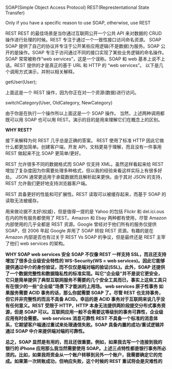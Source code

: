 SOAP(Simple Object Access Protocol)
REST(Represtentational State Transfer)

Only if you have a specific reason to use SOAP, otherwise, use REST

REST
REST 的最佳场景是当你通过互联网公开一个公共 API 来对数据的 CRUD 操作进行处理的时候。REST 专注于通过一个一致性接口访问命名资源。
SOAP
SOAP 提供了自己的协议并专注于公开某些应用逻辑(不是数据)为服务。SOAP 公开的是操作。SOAP 专注于访问通过不同的接口实现了某些业务逻辑的命名操作。
SOAP 常常被称作“web services”，这是一个误称。SOAP 和 web 基本上说不上话。REST 提供的才是真正的基于 URL 和 HTTP 的 “web services”。
以下是几个调用方式演示，并附以相关解释。

getUser(User);  

上面这是一个 REST 操作，因为你正在对一个资源(数据)进行访问。

switchCategory(User, OldCategory, NewCategory)  

由于你是在执行一个操作所以上面这是一个 SOAP 操作。
当然，上述两种调用都既可以用 SOAP 也可以用 REST。演示的目的是用来理解它们在概念上的区别。


<strong>WHY REST?</strong>

接下来解释为何 REST 几乎总是正确的答案。
REST 使用了标准 HTTP 因此它做什么都更加简单。创建客户端，开发 API，文档更易于理解，而且没有一件事用 REST 做起来不比 SOAP 更简单/更好。

REST 允许很多不同的数据格式而 SOAP 仅支持 XML。虽然这样看起来给 REST 增加了复杂度因为你需要处理多种格式，但以我的经验来看这样实际上有很多好处。
JSON 通常更适用于承载数据而且解析起来更快。由于其对 JSON 的支持，REST 允许我们更好地支持浏览器客户端。

REST 具备更好的性能和可扩展性。REST 读取可以被缓存起来，而基于 SOAP 的读取无法被缓存。

用来做论据不太好(权威)，但是值得一提的是 Yahoo 的包括 Flickr 和 del.ici.ous 在内的所有服务都使用了 REST。Amazon 和 Ebay 两种都有使用，尽管 Amazon 内部使用的几乎全都是 REST 资源。Google 曾经对于他们所有的服务仅提供 SOAP，但 2006 年起 Google 弃用了 SOAP 转投 REST 资源。有趣的是在 Amazon 内部是否也有过关于 REST Vs SOAP 的争议，但是最终还是 REST 主宰了他们 web services 的架构。



<strong>WHY SOAP<strong>
web services 安全
SOAP 不仅像 REST 一样支持 SSL，而且还支持增加了很多企业级安全特性的 WS-Security(WS = web services)。因此它能够提供通过中介的身份验证，而不仅仅是端对端的验证(SSL)。此外，SOAP 还提供了一个数据完整性和数据隐私性的标准实现。叫它“企业级”并不是说它更安全，它只是简单提供了典型互联网服务不需要的几个安全工具而已，事实上这些工具只有在很少的一些“企业级”场景下才能派的上用场。
web services 原子性事务
如果服务需要 ACID 事务的话，那么你就需要 SOAP 了。尽管 REST 也支持事务，但它并非完整性的而且不具备 ACID。幸运的是 ACID 事务对于互联网来说几乎没有任何意义。REST 受限于 HTTP，HTTP 本身无法提供两阶段提交分布式事务资源，但是 SOAP 可以。互联网应用一般不会需要这等级别的事务可靠性，企业级应用有时会需要。
web services 消息可靠性
REST 不具备一个标准的消息体系，它期望客户端通过重试来处理通信失败。SOAP 具备内置的成功/重试逻辑并通过 SOAP 中介来提供端对端的可靠性。

总之，SOAP 显然是有用的，而且还很重要。例如，如果我去写一个连接到我的银行的 iPhone 应用那么我当然需要使用 SOAP。上述三点特性都是银行事务所必须的。比如，如果我将资金从一个账户转移到另外一个账户，我需要确定它的完成。<strong>如果第一次转账成功，但响应失败，这个时候的 REST 重试将会是灾难性的</strong>


